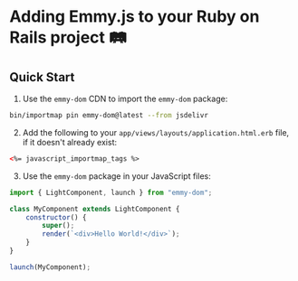 # Adding Emmy.js to your Ruby on Rails project :railway_track:

## Quick Start
1. Use the `emmy-dom` CDN to import the `emmy-dom` package:
```bash
bin/importmap pin emmy-dom@latest --from jsdelivr
```
2. Add the following to your `app/views/layouts/application.html.erb` file, if it doesn't already exist:
```html
<%= javascript_importmap_tags %>
```
3. Use the `emmy-dom` package in your JavaScript files:
```javascript
import { LightComponent, launch } from "emmy-dom";

class MyComponent extends LightComponent {
    constructor() {
        super();
        render(`<div>Hello World!</div>`);
    }
}

launch(MyComponent);
```